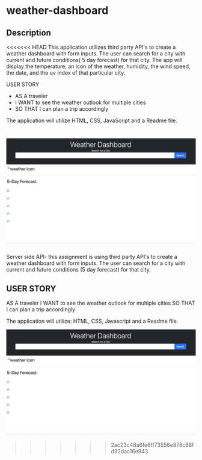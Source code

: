 # weather-dashboard

## Description
<<<<<<< HEAD
This application utilizes third party API's to create a weather dashboard with form inputs. The user can search for a city with current and future conditions( 5 day forecast) for that city. The app will display the temperature, an icon of the weather, humidity, the wind speed, the date, and the uv index of that particular city.



USER STORY
* AS A traveler
* I WANT to see the weather outlook for multiple cities
* SO THAT I can plan a trip accordingly

The application will utilize HTML, CSS, JavaScript and a Readme file.


![weatherdashboard](./assets/images/screenshot.png)
=======
Server side API- this assignment is using third party API's to create a weather dashboard with form inputs. The user can search for a city with current and future conditions (5 day forecast) for that city. 



## USER STORY
AS A traveler
I WANT to see the weather outlook for multiple cities
SO THAT I can plan a trip accordingly

The application will utilize: HTML, CSS, Javascript and a Readme file. 




![weatherdashboard](./assets/images/screenshot.png)
>>>>>>> 2ac23c46a6fe6ff73556e878c88fd92dac16e943
